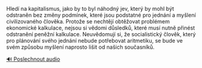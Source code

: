 
Hledí na kapitalismus, jako by to byl náhodný jev, který by mohl být odstraněn bez změny podmínek, které jsou podstatné pro jednání a myšlení civilizovaného člověka. Protože se nechtějí obtěžovat problémem ekonomické kalkulace, nejsou si vědomi důsledků, které musí nutně přinést odstranění peněžní kalkulace. Neuvědomují si, že socialistický člověk, který pro plánování svého jednání nebude potřebovat aritmetiku, se bude ve svém způsobu myšlení naprosto lišit od našich současníků.

[🔊 Poslechnout audio](/data/7-paragraphs/audio/chapter_54/para_005-Hled-na-kapitalismus-jako-by-to-byl-nhodn-jev.mp3)

